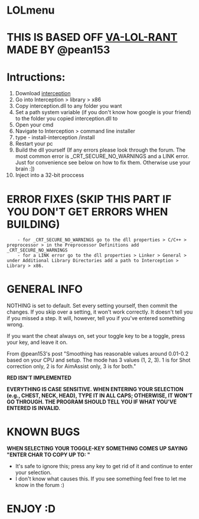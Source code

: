 # LOLmenu

# THIS IS BASED OFF [VA-LOL-RANT](https://www.unknowncheats.me/forum/valorant/414174-va-lol-rant-internal-external-aimassist.html) MADE BY @pean153

# Intructions:
1. Download [interception](https://github.com/oblitum/Interception)
2. Go into Interception > library > x86
3. Copy interception.dll to any folder you want
4. Set a path system variable (if you don't know how google is your friend) to the folder you copied interception.dll to
5. Open your cmd
6. Navigate to Interception > command line installer
7. type - install-interception /install
8. Restart your pc
9. Build the dll yourself (If any errors please look through the forum. The most common error is \_CRT_SECURE_NO_WARNINGS and a LINK error. Just for convenience see below on how to fix them. Otherwise use your brain :])
10. Inject into a 32-bit proccess

# ERROR FIXES (SKIP THIS PART IF YOU DON'T GET ERRORS WHEN BUILDING)
        - for _CRT_SECURE_NO_WARNINGS go to the dll properties > C/C++ > preprocessor > in the Preprocessor Definitions add _CRT_SECURE_NO_WARNINGS
        - for a LINK error go to the dll properties > Linker > General > under Additional Library Directories add a path to Interception > Library > x86.

# GENERAL INFO
NOTHING is set to default. Set every setting yourself, then commit the changes. If you skip over a setting, it won't work correctly. It doesn't tell you if you missed a step. It will, however, tell you if you've entered something wrong.

If you want the cheat always on, set your toggle key to be a toggle, press your key, and leave it on.

From @pean153's post "Smoothing has reasonable values around 0.01-0.2 based on your CPU and setup. The mode has 3 values (1, 2, 3). 1 is for Shot correction only, 2 is for AimAssist only, 3 is for both."

**RED ISN'T IMPLEMENTED**

**EVERYTHING IS CASE SENSITIVE. WHEN ENTERING YOUR SELECTION (e.g., CHEST, NECK, HEAD), TYPE IT IN ALL CAPS; OTHERWISE, IT WON'T GO THROUGH. THE PROGRAM SHOULD TELL YOU IF WHAT YOU'VE ENTERED IS INVALID.**

# KNOWN BUGS
**WHEN SELECTING YOUR TOGGLE-KEY SOMETHING COMES UP SAYING "ENTER CHAR TO COPY UP TO: "**
- It's safe to ignore this; press any key to get rid of it and continue to enter your selection.
- I don't know what causes this. If you see something feel free to let me know in the forum :)

# ENJOY :D
